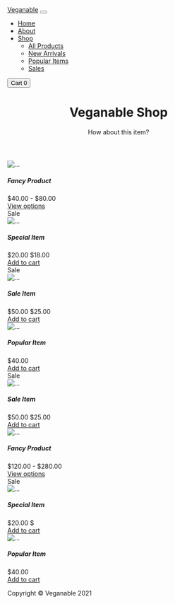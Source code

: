<!DOCTYPE html>
<html lang="en">
    <head>
        <meta charset="utf-8" />
        <meta name="viewport" content="width=device-width, initial-scale=1, shrink-to-fit=no" />
        <meta name="description" content="" />
        <meta name="author" content="" />
        <title>Shop Homepage - Veganable </title>
        <!-- Favicon-->
        <link rel="icon" type="image/x-icon" href="assets/favicon.ico" />
        <!-- Bootstrap icons-->
        <link href="https://cdn.jsdelivr.net/npm/bootstrap-icons@1.5.0/font/bootstrap-icons.css" rel="stylesheet" />
        <!-- Core theme CSS (includes Bootstrap)-->
        <link href="css/styles.css" rel="stylesheet" />
    </head>
    <body>
        <!-- Navigation-->
        <nav class="navbar navbar-expand-lg navbar-light bg-light">
            <div class="container px-4 px-lg-5">
                <a class="navbar-brand" href="#!">Veganable</a>
                <button class="navbar-toggler" type="button" data-bs-toggle="collapse" data-bs-target="#navbarSupportedContent" aria-controls="navbarSupportedContent" aria-expanded="false" aria-label="Toggle navigation"><span class="navbar-toggler-icon"></span></button>
                <div class="collapse navbar-collapse" id="navbarSupportedContent">
                    <ul class="navbar-nav me-auto mb-2 mb-lg-0 ms-lg-4">
                        <li class="nav-item"><a class="nav-link active" aria-current="page" href="#!">Home</a></li>
                        <li class="nav-item"><a class="nav-link" href="#!">About</a></li>
                        <li class="nav-item dropdown">
                            <a class="nav-link dropdown-toggle" id="navbarDropdown" href="#" role="button" data-bs-toggle="dropdown" aria-expanded="false">Shop</a>
                            <ul class="dropdown-menu" aria-labelledby="navbarDropdown">
                                <li><a class="dropdown-item" href="#!">All Products</a></li>
                                <li><a class="dropdown-item" href="#!">New Arrivals</a></li>
                                <li><a class="dropdown-item" href="#!">Popular Items</a></li>
                                <li><a class="dropdown-item" href="#!">Sales</a></li>
                            </ul>
                        </li>
                    </ul>
                    <form class="d-flex">
                        <button class="btn btn-outline-dark" type="submit">
                            <i class="bi-cart-fill me-1"></i>
                            Cart
                            <span class="badge bg-dark text-white ms-1 rounded-pill">0</span>
                        </button>
                    </form>
                </div>
            </div>
        </nav>
        <!-- Header-->
        <header class="bg-green py-5">
            <div class="container px-4 px-lg-5 my-5">
                <div class="text-center text-white">
                    <h1 class="display-4 fw-bolder">Veganable Shop</h1>
                    <p class="lead fw-normal text-white-50 mb-0">How about this item?</p>
                </div>
            </div>
        </header>
        <!-- Section-->
        <section class="py-5">
            <div class="container px-4 px-lg-5 mt-5">
                <div class="row gx-4 gx-lg-5 row-cols-2 row-cols-md-3 row-cols-xl-4 justify-content-center">
                    <div class="col mb-5">
                        <div class="card h-100">
                            <!-- Product image-->
                            <img class="card-img-top" src="https://dummyimage.com/450x300/dee2e6/6c757d.jpg" alt="..." />
                            <!-- Product details-->
                            <div class="card-body p-4">
                                <div class="text-center">
                                    <!-- Product name-->
                                    <h5 class="fw-bolder">Fancy Product</h5>
                                    <!-- Product price-->
                                    $40.00 - $80.00
                                </div>
                            </div>
                            <!-- Product actions-->
                            <div class="card-footer p-4 pt-0 border-top-0 bg-transparent">
                                <div class="text-center"><a class="btn btn-outline-dark mt-auto" href="#">View options</a></div>
                            </div>
                        </div>
                    </div>
                    <div class="col mb-5">
                        <div class="card h-100">
                            <!-- Sale badge-->
                            <div class="badge bg-dark text-white position-absolute" style="top: 0.5rem; right: 0.5rem">Sale</div>
                            <!-- Product image-->
                            <img class="card-img-top" src="https://dummyimage.com/450x300/dee2e6/6c757d.jpg" alt="..." />
                            <!-- Product details-->
                            <div class="card-body p-4">
                                <div class="text-center">
                                    <!-- Product name-->
                                    <h5 class="fw-bolder">Special Item</h5>
                                    <!-- Product reviews-->
                                    <div class="d-flex justify-content-center small text-warning mb-2">
                                        <div class="bi-star-fill"></div>
                                        <div class="bi-star-fill"></div>
                                        <div class="bi-star-fill"></div>
                                        <div class="bi-star-fill"></div>
                                        <div class="bi-star-fill"></div>
                                    </div>
                                    <!-- Product price-->
                                    <span class="text-muted text-decoration-line-through">$20.00</span>
                                    $18.00
                                </div>
                            </div>
                            <!-- Product actions-->
                            <div class="card-footer p-4 pt-0 border-top-0 bg-transparent">
                                <div class="text-center"><a class="btn btn-outline-dark mt-auto" href="#">Add to cart</a></div>
                            </div>
                        </div>
                    </div>
                    <div class="col mb-5">
                        <div class="card h-100">
                            <!-- Sale badge-->
                            <div class="badge bg-dark text-white position-absolute" style="top: 0.5rem; right: 0.5rem">Sale</div>
                            <!-- Product image-->
                            <img class="card-img-top" src="https://dummyimage.com/450x300/dee2e6/6c757d.jpg" alt="..." />
                            <!-- Product details-->
                            <div class="card-body p-4">
                                <div class="text-center">
                                    <!-- Product name-->
                                    <h5 class="fw-bolder">Sale Item</h5>
                                    <!-- Product price-->
                                    <span class="text-muted text-decoration-line-through">$50.00</span>
                                    $25.00
                                </div>
                            </div>
                            <!-- Product actions-->
                            <div class="card-footer p-4 pt-0 border-top-0 bg-transparent">
                                <div class="text-center"><a class="btn btn-outline-dark mt-auto" href="#">Add to cart</a></div>
                            </div>
                        </div>
                    </div>
                    <div class="col mb-5">
                        <div class="card h-100">
                            <!-- Product image-->
                            <img class="card-img-top" src="https://dummyimage.com/450x300/dee2e6/6c757d.jpg" alt="..." />
                            <!-- Product details-->
                            <div class="card-body p-4">
                                <div class="text-center">
                                    <!-- Product name-->
                                    <h5 class="fw-bolder">Popular Item</h5>
                                    <!-- Product reviews-->
                                    <div class="d-flex justify-content-center small text-warning mb-2">
                                        <div class="bi-star-fill"></div>
                                        <div class="bi-star-fill"></div>
                                        <div class="bi-star-fill"></div>
                                        <div class="bi-star-fill"></div>
                                        <div class="bi-star-fill"></div>
                                    </div>
                                    <!-- Product price-->
                                    $40.00
                                </div>
                            </div>
                            <!-- Product actions-->
                            <div class="card-footer p-4 pt-0 border-top-0 bg-transparent">
                                <div class="text-center"><a class="btn btn-outline-dark mt-auto" href="#">Add to cart</a></div>
                            </div>
                        </div>
                    </div>
                    <div class="col mb-5">
                        <div class="card h-100">
                            <!-- Sale badge-->
                            <div class="badge bg-dark text-white position-absolute" style="top: 0.5rem; right: 0.5rem">Sale</div>
                            <!-- Product image-->
                            <img class="card-img-top" src="https://dummyimage.com/450x300/dee2e6/6c757d.jpg" alt="..." />
                            <!-- Product details-->
                            <div class="card-body p-4">
                                <div class="text-center">
                                    <!-- Product name-->
                                    <h5 class="fw-bolder">Sale Item</h5>
                                    <!-- Product price-->
                                    <span class="text-muted text-decoration-line-through">$50.00</span>
                                    $25.00
                                </div>
                            </div>
                            <!-- Product actions-->
                            <div class="card-footer p-4 pt-0 border-top-0 bg-transparent">
                                <div class="text-center"><a class="btn btn-outline-dark mt-auto" href="#">Add to cart</a></div>
                            </div>
                        </div>
                    </div>
                    <div class="col mb-5">
                        <div class="card h-100">
                            <!-- Product image-->
                            <img class="card-img-top" src="https://dummyimage.com/450x300/dee2e6/6c757d.jpg" alt="..." />
                            <!-- Product details-->
                            <div class="card-body p-4">
                                <div class="text-center">
                                    <!-- Product name-->
                                    <h5 class="fw-bolder">Fancy Product</h5>
                                    <!-- Product price-->
                                    $120.00 - $280.00
                                </div>
                            </div>
                            <!-- Product actions-->
                            <div class="card-footer p-4 pt-0 border-top-0 bg-transparent">
                                <div class="text-center"><a class="btn btn-outline-dark mt-auto" href="#">View options</a></div>
                            </div>
                        </div>
                    </div>
                    <div class="col mb-5">
                        <div class="card h-100">
                            <!-- Sale badge-->
                            <div class="badge bg-dark text-white position-absolute" style="top: 0.5rem; right: 0.5rem">Sale</div>
                            <!-- Product image-->
                            <img class="card-img-top" src="https://dummyimage.com/450x300/dee2e6/6c757d.jpg" alt="..." />
                            <!-- Product details-->
                            <div class="card-body p-4">
                                <div class="text-center">
                                    <!-- Product name-->
                                    <h5 class="fw-bolder">Special Item</h5>
                                    <!-- Product reviews-->
                                    <div class="d-flex justify-content-center small text-warning mb-2">
                                        <div class="bi-star-fill"></div>
                                        <div class="bi-star-fill"></div>
                                        <div class="bi-star-fill"></div>
                                        <div class="bi-star-fill"></div>
                                        <div class="bi-star-fill"></div>
                                    </div>
                                    <!-- Product price-->
                                    <span class="text-muted text-decoration-line-through">$20.00</span>
                                    $ 
                                </div>
                            </div>
                            <!-- Product actions-->
                            <div class="card-footer p-4 pt-0 border-top-0 bg-transparent">
                                <div class="text-center"><a class="btn btn-outline-dark mt-auto" href="#">Add to cart</a></div>
                            </div>
                        </div>
                    </div>
                    <div class="col mb-5">
                        <div class="card h-100">
                            <!-- Product image-->
                            <img class="card-img-top" src="https://dummyimage.com/450x300/dee2e6/6c757d.jpg" alt="..." />
                            <!-- Product details-->
                            <div class="card-body p-4">
                                <div class="text-center">
                                    <!-- Product name-->
                                    <h5 class="fw-bolder">Popular Item</h5>
                                    <!-- Product reviews-->
                                    <div class="d-flex justify-content-center small text-warning mb-2">
                                        <div class="bi-star-fill"></div>
                                        <div class="bi-star-fill"></div>
                                        <div class="bi-star-fill"></div>
                                        <div class="bi-star-fill"></div>
                                        <div class="bi-star-fill"></div>
                                    </div>
                                    <!-- Product price-->
                                    $40.00
                                </div>
                            </div>
                            <!-- Product actions-->
                            <div class="card-footer p-4 pt-0 border-top-0 bg-transparent">
                                <div class="text-center"><a class="btn btn-outline-dark mt-auto" href="#">Add to cart</a></div>
                            </div>
                        </div>
                    </div>
                </div>
            </div>
        </section>
        <!-- Footer-->
        <footer class="py-5 bg-dark">
            <div class="container"><p class="m-0 text-center text-white">Copyright &copy; Veganable 2021</p></div>
        </footer>
        <!-- Bootstrap core JS-->
        <script src="https://cdn.jsdelivr.net/npm/bootstrap@5.0.2/dist/js/bootstrap.bundle.min.js"></script>
        <!-- Core theme JS-->
        <script src="js/scripts.js"></script>
    </body>
</html>
